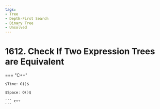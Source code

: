 ```yaml
---
tags:
- Tree
- Depth-First Search
- Binary Tree
- Unsolved
---
```



# 1612. Check If Two Expression Trees are Equivalent

=== "C++"

    $Time: O()$

    $Space: O()$

    ``` c++
    ```